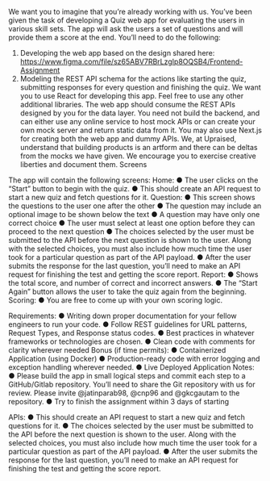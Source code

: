We want you to imagine that you’re already working with us. You’ve been given the task of developing a Quiz
web app for evaluating the users in various skill sets. The app will ask the users a set of questions and will
provide them a score at the end. You’ll need to do the following:
1. Developing the web app based on the design shared here:
https://www.figma.com/file/sz65ABV7RBrLzgIp8OQSB4/Frontend-Assignment
2. Modeling the REST API schema for the actions like starting the quiz, submitting responses for every
question and finishing the quiz.
We want you to use React for developing this app. Feel free to use any other additional libraries. The web
app should consume the REST APIs designed by you for the data layer. You need not build the backend, and
can either use any online service to host mock APIs or can create your own mock server and return static
data from it. You may also use Next.js for creating both the web app and dummy APIs.
We, at Upraised, understand that building products is an artform and there can be deltas from the mocks we
have given. We encourage you to exercise creative liberties and document them.
Screens


The app will contain the following screens:
Home:
● The user clicks on the “Start” button to begin with the quiz.
● This should create an API request to start a new quiz and fetch questions for it.
Question:
● This screen shows the questions to the user one after the other
● The question may include an optional image to be shown below the text
● A question may have only one correct choice
● The user must select at least one option before they can proceed to the next question
● The choices selected by the user must be submitted to the API before the next question is shown to
the user. Along with the selected choices, you must also include how much time the user took for a
particular question as part of the API payload.
● After the user submits the response for the last question, you’ll need to make an API request for
finishing the test and getting the score report.
Report:
● Shows the total score, and number of correct and incorrect answers.
● The “Start Again” button allows the user to take the quiz again from the beginning.
Scoring:
● You are free to come up with your own scoring logic.


Requirements:
● Writing down proper documentation for your fellow engineers to run your code.
● Follow REST guidelines for URL patterns, Request Types, and Response status codes.
● Best practices in whatever frameworks or technologies are chosen.
● Clean code with comments for clarity wherever needed
Bonus (if time permits):
● Containerized Application (using Docker)
● Production-ready code with error logging and exception handling wherever needed.
● Live Deployed Application
Notes:
● Please build the app in small logical steps and commit each step to a GitHub/Gitlab repository. You’ll
need to share the Git repository with us for review.
Please invite @jatinparab98, @cnp96 and @gkcgautam to the repository.
● Try to finish the assignment within 3 days of starting



APIs:
● This should create an API request to start a new quiz and fetch questions for it.
● The choices selected by the user must be submitted to the API before the next question is shown to
the user. Along with the selected choices, you must also include how much time the user took for a
particular question as part of the API payload.
● After the user submits the response for the last question, you’ll need to make an API request for
finishing the test and getting the score report.